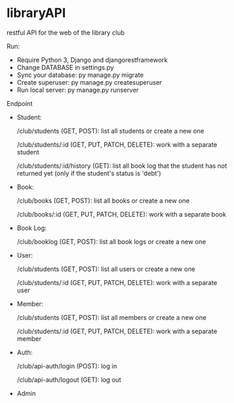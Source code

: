 # libraryAPI
restful API for the web of the library club

Run:
- Require Python 3, Django and djangorestframework
- Change DATABASE in settings.py
- Sync your database:
  py manage.py migrate
- Create superuser:
  py manage.py createsuperuser
- Run local server:
  py manage.py runserver

Endpoint
- Student:

  /club/students (GET, POST): list all students or create a new one
  
  /club/students/:id (GET, PUT, PATCH, DELETE): work with a separate student
  
  /club/students/:id/history (GET): list all book log that the student has not returned yet (only if the student's status is 'debt') 

- Book:

  /club/books (GET, POST): list all books or create a new one
  
  /club/books/:id (GET, PUT, PATCH, DELETE): work with a separate book
  
- Book Log:

  /club/booklog (GET, POST): list all book logs or create a new one
  
- User:

  /club/students (GET, POST): list all users or create a new one
  
  /club/students/:id (GET, PUT, PATCH, DELETE): work with a separate user
  
- Member:

  /club/students (GET, POST): list all members or create a new one
  
  /club/students/:id (GET, PUT, PATCH, DELETE): work with a separate member
  
- Auth:

  /club/api-auth/login (POST): log in
  
  /club/api-auth/logout (GET): log out
  
- Admin
